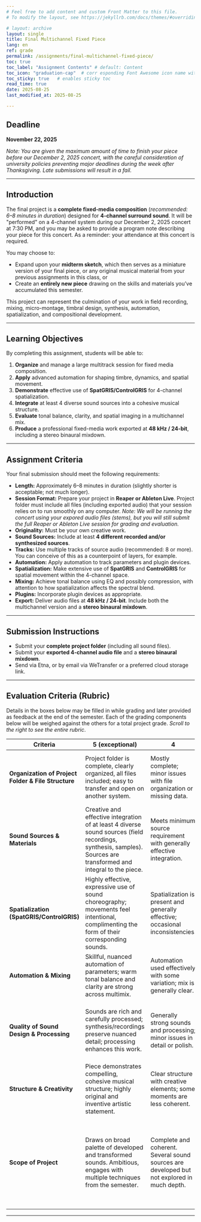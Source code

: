 ```yaml
---
# Feel free to add content and custom Front Matter to this file.
# To modify the layout, see https://jekyllrb.com/docs/themes/#overriding-theme-defaults

# layout: archive   
layout: single   
title: Final Multichannel Fixed Piece     
lang: en   
ref: grade  
permalink: /assignments/final-multichannel-fixed-piece/   
toc: true  
toc_label: "Assignment Contents" # default: Content
toc_icon: "graduation-cap"  # corr esponding Font Awesome icon name without the "fa" prefix
toc_sticky: true   # enables sticky toc  
read_time: true  
date: 2025-08-25  
last_modified_at: 2025-08-25    

---
```


## Deadline  
**November 22, 2025**  

_Note: You are given the maximum amount of time to finish your piece before our December 2, 2025 concert, with the careful consideration of university policies preventing major deadlines during the week after Thanksgiving. Late submissions will result in a fail._  

---

## Introduction  
The final project is a **complete fixed-media composition** (_recommended: 6–8 minutes in duration_) designed for **4-channel surround sound**. It will be "performed" on a 4-channel system during our December 2, 2025 concert at 7:30 PM, and you may be asked to provide a program note describing your piece for this concert. As a reminder: your attendance at this concert is required.   

You may choose to:  
- Expand upon your **midterm sketch**, which then serves as a miniature version of your final piece, or any original musical material from your previous assignments in this class, or  
- Create an **entirely new piece** drawing on the skills and materials you’ve accumulated this semester.  
    
This project can represent the culmination of your work in field recording, mixing, micro-montage, timbral design, synthesis, automation, spatialization, and compositional development.  

---

## Learning Objectives  
By completing this assignment, students will be able to:  
1. **Organize** and manage a large multitrack session for fixed media composition.  
2. **Apply** advanced automation for shaping timbre, dynamics, and spatial movement.  
3. **Demonstrate** effective use of **SpatGRIS/ControlGRIS** for 4-channel spatialization.  
4. **Integrate** at least 4 diverse sound sources into a cohesive musical structure.  
5. **Evaluate** tonal balance, clarity, and spatial imaging in a multichannel mix.  
6. **Produce** a professional fixed-media work exported at **48 kHz / 24-bit**, including a stereo binaural mixdown.  

---

## Assignment Criteria  
Your final submission should meet the following requirements:  

- **Length:** Approximately 6–8 minutes in duration (slightly shorter is acceptable; not much longer).  
- **Session Format:** Prepare your project in **Reaper or Ableton Live**. Project folder must include all files (including exported audio) that your session relies on to run smoothly on any computer. _Note: We will be running the concert using your expored audio files (stems), but you will still submit the full Reaper or Ableton Live session for grading and evaluation._   
- **Originality:** Must be your own creative work.  
- **Sound Sources:** Include at least **4 different recorded and/or synthesized sources**.  
- **Tracks:** Use multiple tracks of source audio (recommended: 8 or more). You can conceive of this as a counterpoint of layers, for example.  
- **Automation:** Apply automation to track parameters and plugin devices.  
- **Spatialization:** Make extensive use of **SpatGRIS** and **ControlGRIS** for spatial movement within the 4-channel space.  
- **Mixing:** Achieve tonal balance using EQ and possibly compression, with attention to how spatialization affects the spectral blend.  
- **Plugins:** Incorporate plugin devices as appropriate.  
- **Export:** Deliver audio files at **48 kHz / 24-bit**. Include both the multichannel version and a **stereo binaural mixdown**.  

---

## Submission Instructions  
- Submit your **complete project folder** (including all sound files).  
- Submit your **exported 4-channel audio file** and a **stereo binaural mixdown**.  
- Send via Etna, or by email via WeTransfer or a preferred cloud storage link.  

---     

## Evaluation Criteria (Rubric)     

Details in the boxes below may be filled in while grading and later provided as feedback at the end of the semester. Each of the grading components below will be weighed against the others for a total project grade. _Scroll to the right to see the entire rubric_.  
      
| Criteria | 5 (exceptional) | 4 | 3 (average) | 2 | 1 (poor) |
|----------|-----------|---|-------------|---|----------|
| **Organization of Project Folder & File Structure** | Project folder is complete, clearly organized, all files included; easy to transfer and open on another system. | Mostly complete; minor issues with file organization or missing data. | Usable but requires troubleshooting; some files missing or confusingly labeled. | Project difficult to open or reproduce; disorganized structure. | Incomplete submission; missing essential files or exports. |
| **Sound Sources & Materials** | Creative and effective integration of at least 4 diverse sound sources (field recordings, synthesis, samples). Sources are transformed and integral to the piece. | Meets minimum source requirement with generally effective integration. | Limited variety of sources; not all of them feel woven into the piece. | Insufficient number of sources or no relation beteen them. | Fails to meet requirement; sources are missing or unoriginal. |
| **Spatialization (SpatGRIS/ControlGRIS)** | Highly effective, expressive use of sound choreography; movements feel intentional, complimenting the form of their corresponding sounds. | Spatialization is present and generally effective; occasional inconsistencies. | Use of spatialization is apparent; lacks clarity or purpose. | Minimal or ineffective use of spatialization tools. | No evidence of spatialization, or movement is incomprehensible. |
| **Automation & Mixing** | Skillful, nuanced automation of parameters; warm tonal balance and clarity are strong across multimix. | Automation used effectively with some variation; mix is generally clear. | Basic automation; mix is uneven but functional, some clipping. | Limited automation; tonal balance and clarity issues dominate. | No meaningful use of automation; mix is muddy or unbalanced. |
| **Quality of Sound Design & Processing** | Sounds are rich and carefully processed; synthesis/recordings preserve nuanced detail; processing enhances this work. | Generally strong sounds and processing; minor issues in detail or polish. | Questionable quality;  underdeveloped sounds or poor processing. | Weak sound design; processing choices often obscure or degrade original material. | Poor quality; sounds are unrefined, distorted, improperly recorded or synthesized, or unprocessed. |
| **Structure & Creativity** | Piece demonstrates compelling, cohesive musical structure; highly original and inventive artistic statement. | Clear structure with creative elements; some moments are less coherent. | Apparent structure; uneven, lacking balance or consistency, possibly abandoned. | Weak or unclear structure; little sense of artistic direction. | Lacks structure, no trajectory or direction. |
| **Scope of Project** | Draws on broad palette of developed and transformed sounds. Ambitious, engages with multiple techniques from the semester. | Complete and coherent. Several sound sources are developed but not explored in much depth. | Minimum number of sources with limited variation or transformation. Structure is predictable. | Feels unfinished. Relies heavily on 1-2 underdeveloped sources. Limited or no attempt to apply spatialization or structural ideas from the course. | Incomplete, insubstantial, or fragmentary work showing little to no development, breadth, or ambition. |
    
<!--     
<style>
  /* Wrap to enable horizontal scroll on small screens */
  .rubric-wrap {
    overflow-x: auto;
    margin: 1rem 0;
  }

  /* Base table styling */
  .rubric-table {
    width: 100%;
    border-collapse: collapse;
    font-size: 0.5em;            /* Adjust overall size here */
    line-height: 1.4;
    table-layout: fixed;         Keeps columns consistent
  }

  /* Optional: tweak column widths (first column wider) */
  /* .rubric-table colgroup col:first-child { width: 22%; } */
  /* .rubric-table colgroup col:not(:first-child) { width: 15.6%; } */

  .rubric-table th,
  .rubric-table td {
    border: 1px solid rgba(0,0,0,0.15);
    padding: 0.6rem 0.7rem;
    vertical-align: top;
    text-align: left;
    white-space: normal;         /* Allow wrapping */
    word-break: break-word;      /* Prevent overflow */
  }

  .rubric-table thead th {
    background: rgba(0,0,0,0.04);
    font-weight: 700;
  }

  /* Zebra striping for readability */
  .rubric-table tbody tr:nth-child(odd) td {
    background: rgba(0,0,0,0.02);
  }

  /* Make bold criteria labels stand out without blowing up layout */
  .rubric-table tbody td:first-child strong {
    font-weight: 700;
  }

  /* If your theme uses very specific selectors, this helps win specificity */
  .page__content .rubric-wrap .rubric-table,
  .page__content .rubric-wrap .rubric-table th,
  .page__content .rubric-wrap .rubric-table td {
    font-size: inherit;
  }
</style>

<div class="rubric-wrap">
  <table class="rubric-table">
    <colgroup>
      <col />
      <col />
      <col />
      <col />
      <col />
      <col />
    </colgroup>
    <thead>
      <tr>
        <th>Criteria</th>
        <th>5 (exceptional)</th>
        <th>4</th>
        <th>3 (average)</th>
        <th>2</th>
        <th>1 (poor)</th>
      </tr>
    </thead>
    <tbody>
      <tr>
        <td><strong>Organization of Project Folder &amp; File Structure</strong></td>
        <td>Project folder is complete, clearly organized, all files included; easy to transfer and open on another system.</td>
        <td>Mostly complete; minor issues with file organization or missing data.</td>
        <td>Usable but requires troubleshooting; some files missing or confusingly labeled.</td>
        <td>Project difficult to open or reproduce; disorganized structure.</td>
        <td>Incomplete submission; missing essential files or exports.</td>
      </tr>
      <tr>
        <td><strong>Sound Sources &amp; Materials</strong></td>
        <td>Creative and effective integration of at least 4 diverse sound sources (field recordings, synthesis, samples). Sources are transformed and integral to the piece.</td>
        <td>Meets minimum source requirement with generally effective integration.</td>
        <td>Limited variety of sources; not all of them feel woven into the piece.</td>
        <td>Insufficient number of sources or no relation between them.</td>
        <td>Fails to meet requirement; sources are missing or unoriginal.</td>
      </tr>
      <tr>
        <td><strong>Spatialization (SpatGRIS/ControlGRIS)</strong></td>
        <td>Highly effective, expressive use of sound choreography; movements feel intentional, <em>complementing</em> the form of their corresponding sounds.</td>
        <td>Spatialization is present and generally effective; occasional inconsistencies.</td>
        <td>Use of spatialization is apparent; lacks clarity or purpose.</td>
        <td>Minimal or ineffective use of spatialization tools.</td>
        <td>No evidence of spatialization, or movement is incomprehensible.</td>
      </tr>
      <tr>
        <td><strong>Automation &amp; Mixing</strong></td>
        <td>Skillful, nuanced automation of parameters; warm tonal balance and clarity are strong across <em>multichannel mix</em>.</td>
        <td>Automation used effectively with some variation; mix is generally clear.</td>
        <td>Basic automation; mix is uneven but functional, some clipping.</td>
        <td>Limited automation; tonal balance and clarity issues dominate.</td>
        <td>No meaningful use of automation; mix is muddy or unbalanced.</td>
      </tr>
      <tr>
        <td><strong>Quality of Sound Design &amp; Processing</strong></td>
        <td>Sounds are rich and carefully processed; synthesis/recordings preserve nuanced detail; processing enhances this work.</td>
        <td>Generally strong sounds and processing; minor issues in detail or polish.</td>
        <td>Questionable quality; underdeveloped sounds or poor processing.</td>
        <td>Weak sound design; processing choices often obscure or degrade original material.</td>
        <td>Poor quality; sounds are unrefined, distorted, improperly recorded or synthesized, or unprocessed.</td>
      </tr>
      <tr>
        <td><strong>Structure &amp; Creativity</strong></td>
        <td>Piece demonstrates compelling, cohesive musical structure; highly original and inventive artistic statement.</td>
        <td>Clear structure with creative elements; some moments are less coherent.</td>
        <td>Apparent structure; uneven, lacking balance or consistency, possibly abandoned.</td>
        <td>Weak or unclear structure; little sense of artistic direction.</td>
        <td>Lacks structure, no trajectory or direction.</td>
      </tr>
      <tr>
        <td><strong>Scope of Project</strong></td>
        <td>Draws on broad palette of developed and transformed sounds. Ambitious, engages with multiple techniques from the semester.</td>
        <td>Complete and coherent. Several sound sources are developed but not explored in much depth.</td>
        <td>Minimum number of sources with limited variation or transformation. Structure is predictable.</td>
        <td>Feels unfinished. Relies heavily on 1–2 underdeveloped sources. Limited or no attempt to apply spatialization or structural ideas from the course.</td>
        <td>Incomplete, insubstantial, or fragmentary work showing little to no development, breadth, or ambition.</td>
      </tr>
    </tbody>
  </table>
</div> -->

* * *    